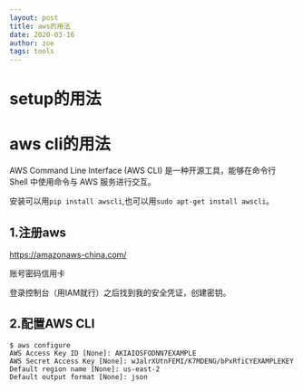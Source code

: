 ```yaml
---
layout: post
title: aws的用法
date: 2020-03-16
author: zoe
tags: tools
---
```


# setup的用法

# aws cli的用法

 AWS Command Line Interface (AWS CLI) 是一种开源工具，能够在命令行 Shell 中使用命令与 AWS 服务进行交互。 

安装可以用`pip install awscli`,也可以用`sudo apt-get install awscli`。

## 1.注册aws

 https://amazonaws-china.com/ 

账号密码信用卡

登录控制台（用IAM就行）之后找到我的安全凭证，创建密钥。

## 2.配置AWS CLI

```Shell
$ aws configure
AWS Access Key ID [None]: AKIAIOSFODNN7EXAMPLE
AWS Secret Access Key [None]: wJalrXUtnFEMI/K7MDENG/bPxRfiCYEXAMPLEKEY
Default region name [None]: us-east-2
Default output format [None]: json
```